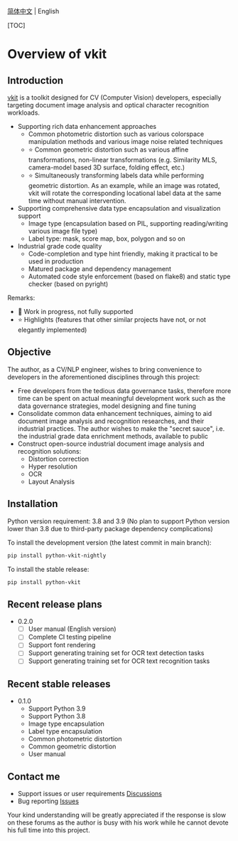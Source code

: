 [简体中文](README.md) | English

[TOC]

# Overview of vkit

## Introduction

[vkit](https://github.com/vkit-dev/vkit) is a toolkit designed for CV (Computer Vision) developers, especially targeting document image analysis and optical character recognition workloads.

* Supporting rich data enhancement approaches
  * Common photometric distortion such as various colorspace manipulation methods and various image noise related techniques
  * ⭐ Common geometric distortion such as various affine transformations, non-linear transformations (e.g. Similarity MLS, camera-model based 3D surface, folding effect, etc.)
  * ⭐ Simultaneously transforming labels data while performing geometric distortion. As an example, while an image was rotated, vkit will rotate the corresponding locational label data at the same time without manual intervention.
* Supporting comprehensive data type encapsulation and visualization support
  * Image type (encapsulation based on PIL, supporting reading/writing various image file type)
  * Label type: mask, score map, box, polygon and so on
* Industrial grade code quality
  * Code-completion and type hint friendly, making it practical to be used in production
  * Matured package and dependency management
  * Automated code style enforcement (based on flake8) and static type checker (based on pyright)

Remarks:
* 🚧 Work in progress, not fully supported
* ⭐ Highlights (features that other similar projects have not, or not elegantly implemented)

## Objective

The author, as a CV/NLP engineer, wishes to bring convenience to developers in the aforementioned disciplines through this project:

* Free developers from the tedious data governance tasks, therefore more time can be spent on actual meaningful development work such as the data governance strategies, model designing and fine tuning
* Consolidate common data enhancement techniques, aiming to aid document image analysis and recognition researches, and their industrial practices. The author wishes to make the "secret sauce", i.e. the industrial grade data enrichment methods, available to public
* Construct open-source industrial document image analysis and recognition solutions:
  * Distortion correction
  * Hyper resolution
  * OCR
  * Layout Analysis

## Installation

Python version requirement: 3.8 and 3.9 (No plan to support Python version lower than 3.8 due to third-party package dependency complications)

To install the development version (the latest commit in main branch):

```bash
pip install python-vkit-nightly
```

To install the stable release:

```bash
pip install python-vkit
```

## Recent release plans

* 0.2.0
  - [ ] User manual (English version)
  - [ ] Complete CI testing pipeline
  - [ ] Support font rendering
  - [ ] Support generating training set for OCR text detection tasks
  - [ ] Support generating training set for OCR text recognition tasks

## Recent stable releases

* 0.1.0
  - Support Python 3.9
  - Support Python 3.8
  - Image type encapsulation
  - Label type encapsulation
  - Common photometric distortion
  - Common geometric distortion
  - User manual

## Contact me

* Support issues or user requirements [Discussions](https://github.com/vkit-dev/vkit/discussions)
* Bug reporting [Issues](https://github.com/vkit-dev/vkit/issues)

Your kind understanding will be greatly appreciated if the response is slow on these forums as the author is busy with his work while he cannot devote his full time into this project.
